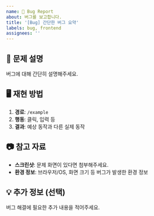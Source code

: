 ```yaml
---
name: 🐞 Bug Report
about: 버그를 보고합니다.
title: '[Bug] 간단한 버그 요약'
labels: bug, frontend
assignees: ''
---
```


## 🐛 문제 설명

버그에 대해 간단히 설명해주세요.

## 🖥 재현 방법

1. **경로**: `/example`
2. **행동**: 클릭, 입력 등
3. **결과**: 예상 동작과 다른 실제 동작

## 📷 참고 자료

- **스크린샷**: 문제 화면이 있다면 첨부해주세요.
- **환경 정보**: 브라우저/OS, 화면 크기 등 버그가 발생한 환경 정보

## 💡 추가 정보 (선택)

버그 해결에 필요한 추가 내용을 적어주세요.
